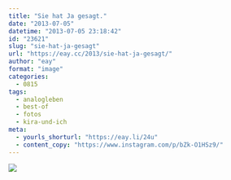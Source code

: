 ```yaml
---
title: "Sie hat Ja gesagt."
date: "2013-07-05"
datetime: "2013-07-05 23:18:42"
id: "23621"
slug: "sie-hat-ja-gesagt"
url: "https://eay.cc/2013/sie-hat-ja-gesagt/"
author: "eay"
format: "image"
categories:
  - 0815
tags:
  - analogleben
  - best-of
  - fotos
  - kira-und-ich
meta:
  - yourls_shorturl: "https://eay.li/24u"
  - content_copy: "https://www.instagram.com/p/bZk-O1HSz9/"
---
```


![](https://eay.cc/uploads/2013/verlobung.jpg)
